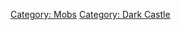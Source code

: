 [Category: Mobs](Category:_Mobs "wikilink") [Category: Dark
Castle](Category:_Dark_Castle "wikilink")
